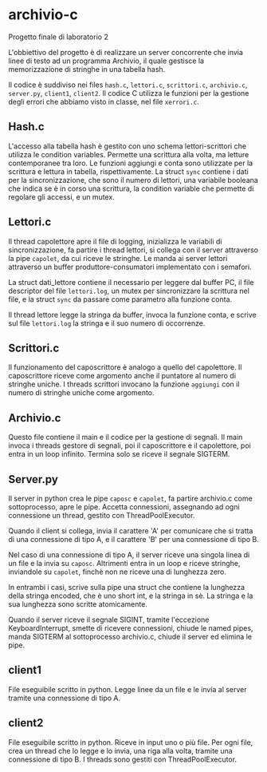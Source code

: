 # archivio-c
Progetto finale di laboratorio 2

L'obbiettivo del progetto è di realizzare un server concorrente che invia linee di testo ad un programma Archivio, il quale gestisce la memorizzazione di stringhe in una tabella hash.

Il codice è suddiviso nei files `hash.c`, `lettori.c`, `scrittori.c`, `archivio.c`, `server.py`, `client1`, `client2`. Il codice C utilizza le funzioni per la gestione degli errori che abbiamo visto in classe, nel file `xerrori.c`.

## Hash.c
L'accesso alla tabella hash è gestito con uno schema lettori-scrittori che utilizza le condition variables. Permette una scrittura alla volta, ma letture contemporanee tra loro.
Le funzioni aggiungi e conta sono utilizzate per la scrittura e lettura in tabella, rispettivamente.
La struct `sync` contiene i dati per la sincronizzazione, che sono il numero di lettori, una variabile booleana che indica se è in corso una scrittura, la condition variable che permette di regolare gli accessi, e un mutex.

## Lettori.c
Il thread capolettore apre il file di logging, inizializza le variabili di sincronizzazione, fa partire i thread lettori, si collega con il server attraverso la pipe `capolet`, da cui riceve le stringhe. Le manda ai server lettori attraverso un buffer produttore-consumatori implementato con i semafori.

La struct dati_lettore contiene il necessario per leggere dal buffer PC, il file descriptor del file `lettori.log`, un mutex per sincronizzare la scrittura nel file, e la struct `sync` da passare come parametro alla funzione conta.

Il thread lettore legge la stringa da buffer, invoca la funzione conta, e scrive sul file `lettori.log` la stringa e il suo numero di occorrenze.

## Scrittori.c
Il funzionamento del caposcrittore è analogo a quello del capolettore. Il caposcrittore riceve come argomento anche il puntatore al numero di stringhe uniche. I threads scrittori invocano la funzione `aggiungi` con il numero di stringhe uniche come argomento.

## Archivio.c
Questo file contiene il main e il codice per la gestione di segnali.
Il main invoca i threads gestore di segnali, poi il caposcrittore e il capolettore, poi entra in un loop infinito.
Termina solo se riceve il segnale SIGTERM.

## Server.py
Il server in python crea le pipe `caposc` e `capolet`, fa partire archivio.c come sottoprocesso, apre le pipe.
Accetta connessioni, assegnando ad ogni connessione un thread, gestito con ThreadPoolExecutor.

Quando il client si collega, invia il carattere 'A' per comunicare che si tratta di una connessione di tipo A, e il carattere 'B' per una connessione di tipo B.

Nel caso di una connessione di tipo A, il server riceve una singola linea di un file e la invia su `caposc`.
Altrimenti entra in un loop e riceve stringhe, inviandole su `capolet`, finchè non ne riceve una di lunghezza zero.

In entrambi i casi, scrive sulla pipe una struct che contiene la lunghezza della stringa encoded, che è uno short int, e la stringa in sè. La stringa e la sua lunghezza sono scritte atomicamente.

Quando il server riceve il segnale SIGINT, tramite l'eccezione KeyboardInterrupt, smette di ricevere connessioni, chiude le named pipes, manda SIGTERM al sottoprocesso archivio.c, chiude il server ed elimina le pipe.

## client1
File eseguibile scritto in python. Legge linee da un file e le invia al server tramite una connessione di tipo A.

## client2
File eseguibile scritto in python. Riceve in input uno o più file. Per ogni file, crea un thread che lo legge e lo invia, una riga alla volta, tramite una connessione di tipo B.
I threads sono gestiti con ThreadPoolExecutor.



